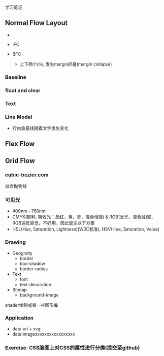 学习笔记

## Normal Flow Layout
-

- IFC
- BFC
  - 上下两个div, 发生margin折叠(margin collapse)
### Baseline

### float and clear
### Text

### Line Model
- 行内盒基线随着文字发生变化
## Flex Flow

## Grid Flow


### cubic-bezier.com
拟合抛物线

### 可见光
- 400nm - 760nm
- CMYK(颜料, 吸收光：品红，黄，青，混合增强) & RGB(发光，混合减弱), RGB违反直觉，不好用，因此诞生以下方案
- HSL(Hue, Saturation, Lightness)(W3C标准), HSV(Hue, Saturation, Value)

### Drawing
- Geograhy
  - border
  - box-shadow
  - border-radius
- Text
  - font
  - text-decoration
- Bitmap
  - background-image

shader绘制或者一些图形库

### Application
- data uri + svg
- data:imagexxxxxxxxxxxxxxxxx

### Exercise: CSS脑图上对CSS的属性进行分类(提交至github)